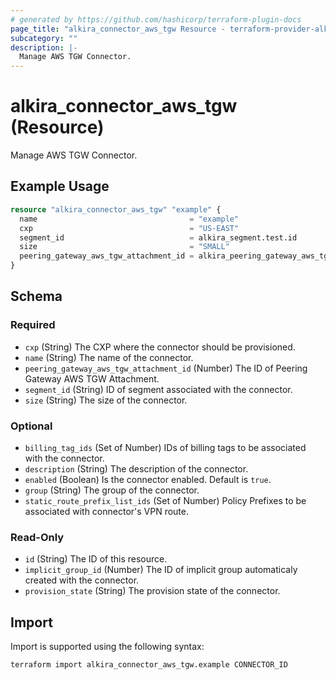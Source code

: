 ```yaml
---
# generated by https://github.com/hashicorp/terraform-plugin-docs
page_title: "alkira_connector_aws_tgw Resource - terraform-provider-alkira"
subcategory: ""
description: |-
  Manage AWS TGW Connector.
---
```


# alkira_connector_aws_tgw (Resource)

Manage AWS TGW Connector.

## Example Usage

```terraform
resource "alkira_connector_aws_tgw" "example" {
  name                                  = "example"
  cxp                                   = "US-EAST"
  segment_id                            = alkira_segment.test.id
  size                                  = "SMALL"
  peering_gateway_aws_tgw_attachment_id = alkira_peering_gateway_aws_tgw_attachment.test.id
}
```

<!-- schema generated by tfplugindocs -->
## Schema

### Required

- `cxp` (String) The CXP where the connector should be provisioned.
- `name` (String) The name of the connector.
- `peering_gateway_aws_tgw_attachment_id` (Number) The ID of Peering Gateway AWS TGW Attachment.
- `segment_id` (String) ID of segment associated with the connector.
- `size` (String) The size of the connector.

### Optional

- `billing_tag_ids` (Set of Number) IDs of billing tags to be associated with the connector.
- `description` (String) The description of the connector.
- `enabled` (Boolean) Is the connector enabled. Default is `true`.
- `group` (String) The group of the connector.
- `static_route_prefix_list_ids` (Set of Number) Policy Prefixes to be associated with connector's VPN route.

### Read-Only

- `id` (String) The ID of this resource.
- `implicit_group_id` (Number) The ID of implicit group automaticaly created with the connector.
- `provision_state` (String) The provision state of the connector.

## Import

Import is supported using the following syntax:

```shell
terraform import alkira_connector_aws_tgw.example CONNECTOR_ID
```

